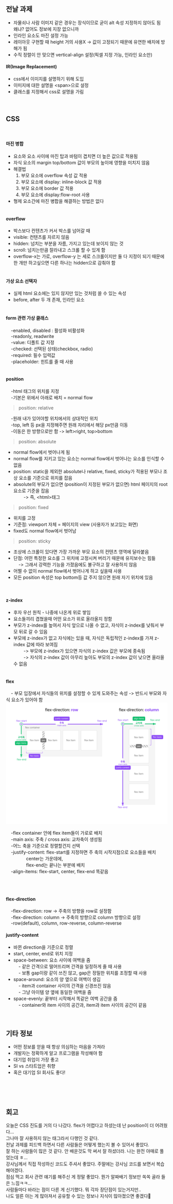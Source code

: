 ## 전날 과제
- 자물쇠나 사람 이미지 같은 경우는 장식이므로 굳이 alt 속성 지정하지 않아도 됨  
왜냐? 없어도 정보에 지장 없으니까
- 인라인 요소도 마진 설정 가능
- 레이아웃 구현할 때 height 거의 사용X
    -> 값이 고정되기 때문에 유연한 배치에 방해가 됨
- 수직 정렬이 안 맞으면 vertical-align 설정(픽셀 지정 가능, 인라인 요소만)

#### IR(Image Replacement)
- css에서 이미지를 설명하기 위해 도입
- 이미지에 대한 설명을 \<span\>으로 설정
- 클래스를 지정해서 css로 설명을 가림
<br><br><br>

## CSS 
<br>

#### 마진 병합
-  요소와 요소 사이에 마진 탑과 바텀이 겹치면 더 높은 값으로 적용됨
- 자식 요소의 margin top/bottom 값이 부모의 높이에 영향을 미치지 않음
- 해결법
    1. 부모 요소에 overflow 속성 값 적용
    2. 부모 요소에 display: inline-block 값 적용
    3. 부모 요소에 border 값 적용
    4. 부모 요소에 display:flow-root 사용
- 형제 요소간에 마진 병합을 해결하는 방법은 없다
<br><br>

#### overflow
- 박스보다 컨텐츠가 커서 박스를 넘어갈 때
- visible: 컨텐츠를 자르지 않음
- hidden: 넘치는 부분을 자름, 가지고 있는데 보이지 않는 것
- scroll: 넘치는만큼 잘라내고 스크롤 할 수 있게 함
- overflow-x는 가로, overflow-y 는 세로 스크롤이지만 둘 다 지정이 되기 때문에 한 개만 하고싶으면 다른 하나는 hidden으로 감춰야 함
<br><br>

#### 가상 요소 선택자
- 실제 html 요소에는 있지 않지만 있는 것처럼 쓸 수 있는 속성
- before, after 두 개 존재, 인라인 요소
<br><br>

#### form 관련 가상 클래스
&nbsp;&nbsp;&nbsp;&nbsp;-enabled, disabled : 활성화 비활성화  
&nbsp;&nbsp;&nbsp;&nbsp;-readonly, readwrite  
&nbsp;&nbsp;&nbsp;&nbsp;-value: 디폴트 값 지정  
&nbsp;&nbsp;&nbsp;&nbsp;-checked: 선택된 상태(checkbox, radio)  
&nbsp;&nbsp;&nbsp;&nbsp;-required: 필수 입력값  
&nbsp;&nbsp;&nbsp;&nbsp;-placeholder: 힌트를 줄 때 사용
<br><br>

#### position

&nbsp;&nbsp;&nbsp;&nbsp;-html 태그의 위치를 지정  
&nbsp;&nbsp;&nbsp;&nbsp;-기본은 위에서 아래로 배치 = normal flow  
> position: relative  

&nbsp;&nbsp;&nbsp;&nbsp;-원래 내가 있어야할 위치에서의 상대적인 위치  
&nbsp;&nbsp;&nbsp;&nbsp;-top, left 등 px을 지정해주면 원래 자리에서 해당 px만큼 이동  
&nbsp;&nbsp;&nbsp;&nbsp;-이동은 한 방향으로만 함 -> left>right, top>bottom  

>position: absolute

- normal flow에서 벗어나게 됨  
- normal flow를 지키고 있는 요소는 normal flow에서 벗어나는 요소를 인식할 수 없음  
- position: static을 제외한 absolute나 relative, fixed, sticky가 적용된 부모나 조상 요소를 기준으로 위치를 잡음   
- absolute의 부모가 없으면 (position이 지정된 부모가 없으면) html 페이지의 root 요소로 기준을 잡음  
 &nbsp;&nbsp;&nbsp;&nbsp;&nbsp;&nbsp;&nbsp;&nbsp;-> 즉, \<html\>태그  

> position: fixed

- 위치를 고정  
- 기준점: viewport 자체 = 페이지의 view (사용자가 보고있는 화면)  
- fixed도 normal flow에서 벗어남  

> position: sticky

- 조상에 스크롤이 있다면 가장 가까운 부모 요소의 컨텐츠 영역에 달라붙음  
- 단점: 어떤 특정한 요소를 그 위치에 고정시켜 버리기 때문에 유지보수는 힘듦  
&nbsp;&nbsp;&nbsp;&nbsp;-> 그래서 강력한 기능을 가졌음에도 불구하고 잘 사용하지 않음  
- 어쩔 수 없이 normal flow에서 벗어나게 하고 싶을때 사용  
- 모든 position 속성은 top bottom등 값 주지 않으면 원래 자기 위치에 있음  
<br><br>

#### z-index
- 후자 우선 원칙 - 나중에 나온게 위로 쌓임
- 요소들끼리 겹쳤을때 어떤 요소가 위로 올라올지 정함
- 부모가 z-index를 높여서 자식 앞으로 나올 수 없고, 자식이 z-index를 낮춰서 부모 뒤로 갈 수 있음
- 부모에 z-index가 없고 자식에는 있을 때, 자식은 독립적인 z-index를 가져 z-index 값에 따라 보여짐  
&nbsp;&nbsp;&nbsp;&nbsp;&nbsp;&nbsp;&nbsp;&nbsp;-> 부모에 z-index가 있으면 자식의 z-index 값은 부모에 종속됨  
&nbsp;&nbsp;&nbsp;&nbsp;&nbsp;&nbsp;&nbsp;&nbsp;-> 자식의 z-index 값이 아무리 높아도 부모의 z-index 값이 낮으면 올라올 수 없음
<br><br>


#### flex

&nbsp;&nbsp;&nbsp;&nbsp;- 부모 입장에서 자식들의 위치를 설정할 수 있게 도와주는 속성
 -> 반드시 부모와 자식 요소가 있어야 함  
![flex.png](img/content/flex.png)

&nbsp;&nbsp;&nbsp;&nbsp;-flex container 안에 flex item들이 가로로 배치  
&nbsp;&nbsp;&nbsp;&nbsp;-main axis: 주축 / cross axis: 교차축이 생성됨  
&nbsp;&nbsp;&nbsp;&nbsp;-어느 축을 기준으로 정렬할건지 선택  
&nbsp;&nbsp;&nbsp;&nbsp;-justify-content: flex-start를 지정하면 주 축의 시작지점으로 요소들을 배치  
&nbsp;&nbsp;&nbsp;&nbsp;&nbsp;&nbsp;&nbsp;&nbsp;&nbsp;&nbsp;&nbsp;&nbsp;&nbsp;&nbsp;&nbsp;&nbsp;center는 가운데에,  
&nbsp;&nbsp;&nbsp;&nbsp;&nbsp;&nbsp;&nbsp;&nbsp;&nbsp;&nbsp;&nbsp;&nbsp;&nbsp;&nbsp;&nbsp;&nbsp;flex-end는 끝나는 부분에 배치  
&nbsp;&nbsp;&nbsp;&nbsp;-align-items: flex-start, center, flex-end 똑같음

<br><br>

#### flex-direction

&nbsp;&nbsp;&nbsp;&nbsp;-flex-direction: row -> 주축의 방향을 row로 설정함  
&nbsp;&nbsp;&nbsp;&nbsp;-flex-direction: column -> 주축의 방향으로 column 방향으로 설정  
&nbsp;&nbsp;&nbsp;&nbsp;-row(default), column, row-reverse, column-reverse 

#### justify-content

- 바뀐 direction을 기준으로 정렬  
- start, center, end로 위치 지정  
- space-between: 요소 사이에 여백을 줌  
&nbsp;&nbsp;&nbsp;&nbsp;- 같은 간격으로 떨어뜨리며 간격을 일정하게 줄 때 사용  
&nbsp;&nbsp;&nbsp;&nbsp;- 보통 gap이랑 같이 쓰진 않고, gap은 정밀한 위치를 조정할 때 사용
- space-around: 요소의 양 옆으로 여백이 생김  
&nbsp;&nbsp;&nbsp;&nbsp;- item과 container 사이의 간격을 신경쓰진 않음  
&nbsp;&nbsp;&nbsp;&nbsp;- 그냥 아이템 양 옆에 동일한 여백을 줌  
- space-evenly: 끝부터 시작해서 똑같은 여백 공간을 줌  
&nbsp;&nbsp;&nbsp;&nbsp;- container와 item 사이의 공간과, item과 item 사이의 공간이 같음
<br><br><br>

## 기타 정보
- 어떤 정보를 얻을 때 항상 의심하는 마음을 가져라  
- 개발자는 정확하게 알고 프로그램을 작성해야 함  
- 대기업 취업이 가장 좋고  
- SI vs 스타트업은 취향  
- 혹은 대기업 SI 회사도 좋다!  
<br><br><br><br>

## 회고
오늘은 CSS 진도를 거의 다 나갔다. flex가 어렵다고 하셨는데 난 position이 더 어려웠다...  
그나마 잘 사용하지 않는 태그라서 다행인 것 같다.  
전날 과제를 피드백 하면서 다른 사람들은 어떻게 했는지 볼 수 있어서 좋았다.  
잘 하는 사람들이 많은 것 같다. 안 배운것도 막 써서 잘 하셨더라. 나는 완전 야매로 풀었는데 ㅎ...  
강사님께서 직접 작성하신 코드도 주셔서 좋았다. 주말에는 강사님 코드를 보면서 복습해야겠다.  
점심 먹고 회사 관련 얘기를 해주신 게 정말 좋았다. 뭔가 알짜배기 정보만 쏙쏙 골라 들은 느낌ㅋㅋ...  
사람들마다 바라는 점이 다른 게 신기했다. 뭐 각자 장단점이 있는거지만..  
나도 얼른 아는 게 많아져서 공유할 수 있는 정보나 지식이 많아졌으면 좋겠다🥹